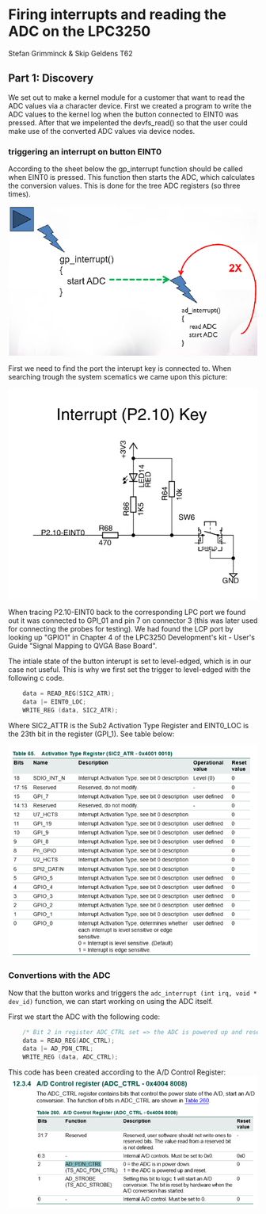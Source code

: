 # Firing interrupts and reading the ADC on the LPC3250
Stefan Grimminck & Skip Geldens
T62

## Part 1: Discovery 
We set out to make a kernel module for a customer that want to read the ADC values via a character device. First we created a program to write the ADC values to the kernel log when the button connected to EINT0 was pressed. After that we impelented the devfs_read() so that the user could make use of the converted ADC values via device nodes.

### triggering an interrupt on button EINT0
According to the sheet below the gp_interrupt function should be called when EINT0 is pressed. This function then starts the ADC, which calculates the conversion values. This is done for the tree ADC registers (so three times).

![Assignment 1 sheet](images/assignment_1_sheet.png)

First we need to find the port the interupt key is connected to. When searching trough the system scematics we came upon this picture:

![Interrupt Key](images/Interrupt_key_p2.10.png)

When tracing P2.10-EINT0 back to the corresponding LPC port we found out it was connected to GPI_01 and pin 7 on connector 3 (this was later used for connecting the probes for testing). We had found the LCP port by looking up "GPIO1" in Chapter 4 of the LPC3250 Development's kit - User's Guide "Signal Mapping to QVGA Base Board".

The intiale state of the button interupt is set to level-edged, which is in our case not useful. This is why we first set the trigger to level-edged with the following c code.
```c
	data = READ_REG(SIC2_ATR);
	data |= EINT0_LOC;
	WRITE_REG (data, SIC2_ATR);
 ``` 
 Where SIC2_ATTR is the Sub2 Activation Type Register and EINT0_LOC is the 23th bit in the register (GPI_1). See table below:
 
 ![ACtivation Type Register SIC2_ATR](https://github.com/StefanGrimminck/ES6-T62/blob/master/assignment6/images/Activation_Type_Register.png)
 
 ### Convertions with the ADC
 Now that the button works and triggers the `adc_interrupt (int irq, void * dev_id)` function, we can start working on using the ADC itself.

First we start the ADC with the following code:
```c
    /* Bit 2 in register ADC_CTRL set => the ADC is powered up and reset */
   	data = READ_REG(ADC_CTRL);
	data |= AD_PDN_CTRL;
	WRITE_REG (data, ADC_CTRL);
```
This code has been created according to the A/D Control Register:
![A/D Control Register](https://github.com/StefanGrimminck/ES6-T62/blob/master/assignment6/images/AD_control_register.png)



